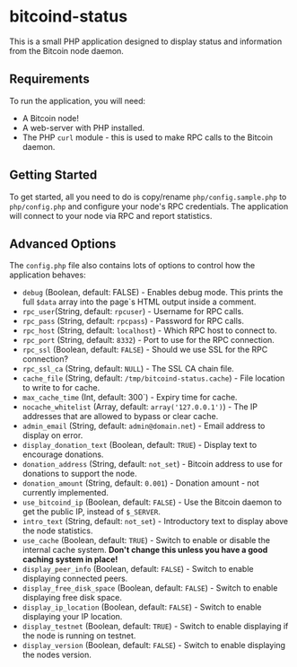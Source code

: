 # bitcoind-status

This is a small PHP application designed to display status and information from the Bitcoin node daemon.

## Requirements

To run the application, you will need:

  * A Bitcoin node!
  * A web-server with PHP installed.
  * The PHP `curl` module - this is used to make RPC calls to the Bitcoin daemon.

## Getting Started

To get started, all you need to do is copy/rename `php/config.sample.php` to `php/config.php` and configure your node's RPC credentials. The application will connect to your node via RPC and report statistics.

## Advanced Options

The `config.php` file also contains lots of options to control how the application behaves:

  * `debug` (Boolean, default: FALSE) - Enables debug mode. This prints the full `$data` array into the page`s HTML output inside a comment.
  * `rpc_user`(String, default: `rpcuser`) - Username for RPC calls.
  * `rpc_pass` (String, default: `rpcpass`) - Password for RPC calls.
  * `rpc_host` (String, default: `localhost`) - Which RPC host to connect to.
  * `rpc_port` (String, default: `8332`) - Port to use for the RPC connection.
  * `rpc_ssl` (Boolean, default: `FALSE`) - Should we use SSL for the RPC connection?
  * `rpc_ssl_ca` (String, default: `NULL`) - The SSL CA chain file.
  * `cache_file` (String, default: `/tmp/bitcoind-status.cache`) - File location to write to for cache.
  * `max_cache_time` (Int, default: 300`) - Expiry time for cache.
  * `nocache_whitelist` (Array, default: `array('127.0.0.1')`) - The IP addresses that are allowed to bypass or clear cache.
  * `admin_email` (String, default: `admin@domain.net`) - Email address to display on error.
  * `display_donation_text` (Boolean, default: `TRUE`) - Display text to encourage donations.
  * `donation_address` (String, default: `not_set`) - Bitcoin address to use for donations to support the node.
  * `donation_amount` (String, default: `0.001`) - Donation amount - not currently implemented.
  * `use_bitcoind_ip` (Boolean, default: `FALSE`) - Use the Bitcoin daemon to get the public IP, instead of `$_SERVER`.
  * `intro_text` (String, default: `not_set`) - Introductory text to display above the node statistics.
  * `use_cache` (Boolean, default: `TRUE`) - Switch to enable or disable the internal cache system. **Don't change this unless you have a good caching system in place!**
  * `display_peer_info` (Boolean, default: `FALSE`) - Switch to enable displaying connected peers.
  * `display_free_disk_space` (Boolean, default: `FALSE`) - Switch to enable displaying free disk space.
  * `display_ip_location` (Boolean, default: `FALSE`) - Switch to enable displaying your IP location.
  * `display_testnet` (Boolean, default: `TRUE`) - Switch to enable displaying if the node is running on testnet.
  * `display_version` (Boolean, default: `FALSE`) - Switch to enable displaying the nodes version.